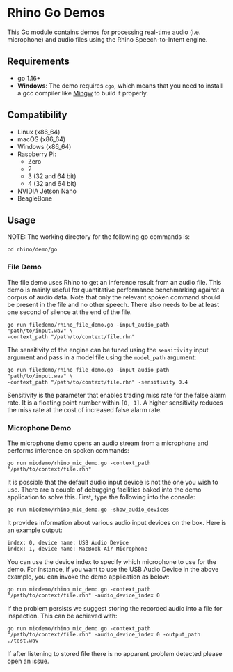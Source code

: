 # Rhino Go Demos

This Go module contains demos for processing real-time audio (i.e. microphone) and audio files using the Rhino Speech-to-Intent engine.

## Requirements

- go 1.16+
- **Windows**: The demo requires `cgo`, which means that you need to install a gcc compiler like [Mingw](http://mingw-w64.org/doku.php) to build it properly. 

## Compatibility

- Linux (x86_64)
- macOS (x86_64)
- Windows (x86_64)
- Raspberry Pi:
  - Zero
  - 2
  - 3 (32 and 64 bit)
  - 4 (32 and 64 bit)
- NVIDIA Jetson Nano
- BeagleBone

## Usage

NOTE: The working directory for the following go commands is:

```console
cd rhino/demo/go
```

### File Demo

The file demo uses Rhino to get an inference result from an audio file. This demo is mainly useful for quantitative performance 
benchmarking against a corpus of audio data. Note that only the relevant spoken command should be present in the file 
and no other speech. There also needs to be at least one second of silence at the end of the file.

```console
go run filedemo/rhino_file_demo.go -input_audio_path "path/to/input.wav" \
-context_path "/path/to/context/file.rhn"
```

The sensitivity of the engine can be tuned using the `sensitivity` input argument and pass in a model file using the `model_path` argument:

```console
go run filedemo/rhino_file_demo.go -input_audio_path "path/to/input.wav" \
-context_path "/path/to/context/file.rhn" -sensitivity 0.4
```

Sensitivity is the parameter that enables trading miss rate for the false alarm rate. It is a floating point number within `[0, 1]`. A higher sensitivity reduces the miss rate at the cost of increased false alarm rate.

### Microphone Demo

The microphone demo opens an audio stream from a microphone and performs inference on spoken commands:

```console
go run micdemo/rhino_mic_demo.go -context_path "/path/to/context/file.rhn"
```

It is possible that the default audio input device is not the one you wish to use. There are a couple
of debugging facilities baked into the demo application to solve this. First, type the following into the console:
```console
go run micdemo/rhino_mic_demo.go -show_audio_devices
```

It provides information about various audio input devices on the box. Here is an example output:

```console
index: 0, device name: USB Audio Device
index: 1, device name: MacBook Air Microphone
``` 

You can use the device index to specify which microphone to use for the demo. For instance, if you want to use the USB Audio Device
in the above example, you can invoke the demo application as below:

```console
go run micdemo/rhino_mic_demo.go -context_path "/path/to/context/file.rhn" -audio_device_index 0
```

If the problem persists we suggest storing the recorded audio into a file for inspection. This can be achieved with:

```console
go run micdemo/rhino_mic_demo.go -context_path "/path/to/context/file.rhn" -audio_device_index 0 -output_path ./test.wav
```

If after listening to stored file there is no apparent problem detected please open an issue.
